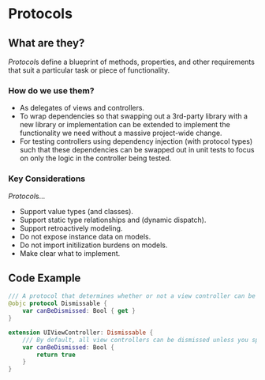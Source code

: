 # Protocols
## What are they?
*Protocol*s define a blueprint of methods, properties, and other requirements that suit a particular task or piece of functionality.

### How do we use them?
* As delegates of views and controllers.
* To wrap dependencies so that swapping out a 3rd-party library with a new library or implementation can be extended to implement the functionality we need without a massive project-wide change.
* For testing controllers using dependency injection (with protocol types) such that these dependencies can be swapped out in unit tests to focus on only the logic in the controller being tested.

### Key Considerations
*Protocol*s...
* Support value types (and classes).
* Support static type relationships and (dynamic dispatch).
* Support retroactively modeling.
* Do not expose instance data on models.
* Do not import initilization burdens on models.
* Make clear what to implement.

## Code Example
```swift
/// A protocol that determines whether or not a view controller can be dismissed.
@objc protocol Dismissable {
    var canBeDismissed: Bool { get }
}

extension UIViewController: Dismissable {
    /// By default, all view controllers can be dismissed unless you specify otherwise.
    var canBeDismissed: Bool {
        return true
    }
}
```